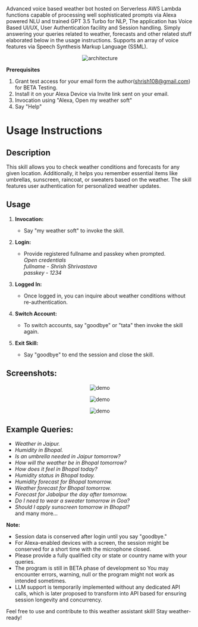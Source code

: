 Advanced voice based weather bot hosted on Serverless AWS Lambda functions capable of processing well sophisticated prompts via Alexa powered NLU and trained GPT  3.5 Turbo for NLP, The application has Voice Based UI/UX, User Authentication facility and Session handling. Simply answering your queries related to weather, forecasts and other related stuff elaborated below in the usage instructions. Supports an array of voice features via Speech Synthesis Markup Language (SSML).

<p align="center"><img src="https://res.cloudinary.com/djjbjnrgl/image/upload/v1701933352/my_weather_soft.drawio_jtcehf.svg" alt="architecture"></p>

**Prerequisites**
1. Grant test access for your email form the author(shrish108@gmail.com) for BETA Testing.
2. Install it on your Alexa Device via Invite link sent on your email.
3. Invocation using "Alexa, Open my weather soft"
4. Say "Help"

# Usage Instructions

## Description

This skill allows you to check weather conditions and forecasts for any given location. Additionally, it helps you remember essential items like umbrellas, sunscreen, raincoat, or sweaters based on the weather. The skill features user authentication for personalized weather updates.

## Usage

1. **Invocation:**
   - Say "my weather soft" to invoke the skill.

2. **Login:**
   - Provide registered fullname and passkey when prompted.<br>
_Open credentials<br>
fullname - Shrish Shrivastava<br>
passkey - 1234<br>_

3. **Logged In:**
   - Once logged in, you can inquire about weather conditions without re-authentication.

4. **Switch Account:**
   - To switch accounts, say "goodbye" or "tata" then invoke the skill again.

5. **Exit Skill:**
   - Say "goodbye" to end the session and close the skill.



## Screenshots:

<p align="center"><img src="https://res.cloudinary.com/djjbjnrgl/image/upload/v1713280096/442c01ba0179affbe3643f8ca3211661-2_t8uruu.png" alt="demo"></p>

<p align="center"><img src="https://res.cloudinary.com/djjbjnrgl/image/upload/v1713280097/442c01ba0179affbe3643f8ca3211661-0_h6qdmi.png" alt="demo"></p>


<p align="center"><img src="https://res.cloudinary.com/djjbjnrgl/image/upload/v1713280095/442c01ba0179affbe3643f8ca3211661-1_xrpdvu.png" alt="demo"></p>

## Example Queries:

* *Weather in Jaipur.*
* *Humidity in Bhopal.*
* *Is an umbrella needed in Jaipur tomorrow?*
* *How will the weather be in Bhopal tomorrow?*
* *How does it feel in Bhopal today?*
* *Humidity status in Bhopal today.*
* *Humidity forecast for Bhopal tomorrow.*
* *Weather forecast for Bhopal tomorrow.*
* *Forecast for Jabalpur the day after tomorrow.*
* *Do I need to wear a sweater tomorrow in Goa?*
* *Should I apply sunscreen tomorrow in Bhopal?*
  <br>and many more...

**Note:**
- Session data is conserved after login until you say "goodbye."
- For Alexa-enabled devices with a screen, the session might be conserved for a short time with the microphone closed.
- Please provide a fully qualified city or state or country name with your queries.
- The program is still in BETA phase of development so You may encounter errors, warning, null or the program might not work as intended sometimes.
- LLM support is temporarily implemented without any dedicated API calls, which is later proposed to transform into API based for ensuring session longevity and concurrency.

Feel free to use and contribute to this weather assistant skill! Stay weather-ready!




